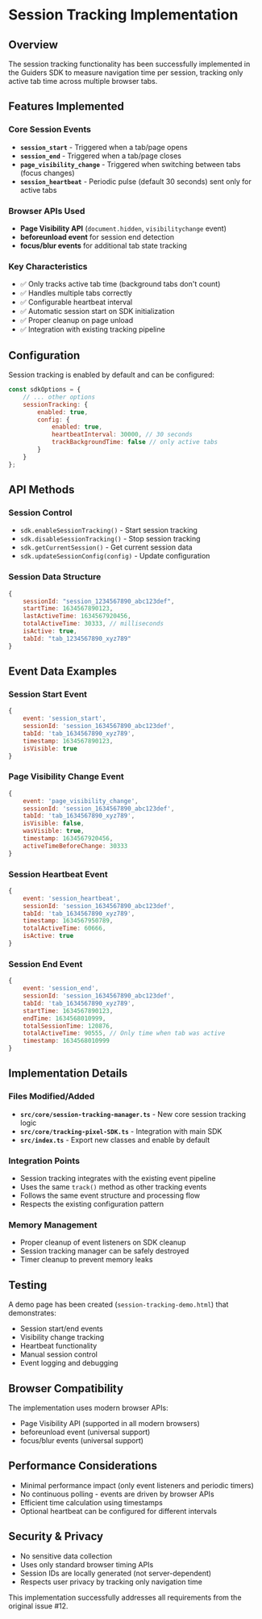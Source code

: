 # Session Tracking Implementation

## Overview

The session tracking functionality has been successfully implemented in the Guiders SDK to measure navigation time per session, tracking only active tab time across multiple browser tabs.

## Features Implemented

### Core Session Events
- **`session_start`** - Triggered when a tab/page opens
- **`session_end`** - Triggered when a tab/page closes
- **`page_visibility_change`** - Triggered when switching between tabs (focus changes)
- **`session_heartbeat`** - Periodic pulse (default 30 seconds) sent only for active tabs

### Browser APIs Used
- **Page Visibility API** (`document.hidden`, `visibilitychange` event)
- **beforeunload event** for session end detection
- **focus/blur events** for additional tab state tracking

### Key Characteristics
- ✅ Only tracks active tab time (background tabs don't count)
- ✅ Handles multiple tabs correctly
- ✅ Configurable heartbeat interval
- ✅ Automatic session start on SDK initialization
- ✅ Proper cleanup on page unload
- ✅ Integration with existing tracking pipeline

## Configuration

Session tracking is enabled by default and can be configured:

```javascript
const sdkOptions = {
    // ... other options
    sessionTracking: {
        enabled: true,
        config: {
            enabled: true,
            heartbeatInterval: 30000, // 30 seconds
            trackBackgroundTime: false // only active tabs
        }
    }
};
```

## API Methods

### Session Control
- `sdk.enableSessionTracking()` - Start session tracking
- `sdk.disableSessionTracking()` - Stop session tracking
- `sdk.getCurrentSession()` - Get current session data
- `sdk.updateSessionConfig(config)` - Update configuration

### Session Data Structure
```javascript
{
    sessionId: "session_1234567890_abc123def",
    startTime: 1634567890123,
    lastActiveTime: 1634567920456,
    totalActiveTime: 30333, // milliseconds
    isActive: true,
    tabId: "tab_1234567890_xyz789"
}
```

## Event Data Examples

### Session Start Event
```javascript
{
    event: 'session_start',
    sessionId: 'session_1634567890_abc123def',
    tabId: 'tab_1634567890_xyz789',
    timestamp: 1634567890123,
    isVisible: true
}
```

### Page Visibility Change Event
```javascript
{
    event: 'page_visibility_change',
    sessionId: 'session_1634567890_abc123def',
    tabId: 'tab_1634567890_xyz789',
    isVisible: false,
    wasVisible: true,
    timestamp: 1634567920456,
    activeTimeBeforeChange: 30333
}
```

### Session Heartbeat Event
```javascript
{
    event: 'session_heartbeat',
    sessionId: 'session_1634567890_abc123def',
    tabId: 'tab_1634567890_xyz789',
    timestamp: 1634567950789,
    totalActiveTime: 60666,
    isActive: true
}
```

### Session End Event
```javascript
{
    event: 'session_end',
    sessionId: 'session_1634567890_abc123def',
    tabId: 'tab_1634567890_xyz789',
    startTime: 1634567890123,
    endTime: 1634568010999,
    totalSessionTime: 120876,
    totalActiveTime: 90555, // Only time when tab was active
    timestamp: 1634568010999
}
```

## Implementation Details

### Files Modified/Added
- **`src/core/session-tracking-manager.ts`** - New core session tracking logic
- **`src/core/tracking-pixel-SDK.ts`** - Integration with main SDK
- **`src/index.ts`** - Export new classes and enable by default

### Integration Points
- Session tracking integrates with the existing event pipeline
- Uses the same `track()` method as other tracking events
- Follows the same event structure and processing flow
- Respects the existing configuration pattern

### Memory Management
- Proper cleanup of event listeners on SDK cleanup
- Session tracking manager can be safely destroyed
- Timer cleanup to prevent memory leaks

## Testing

A demo page has been created (`session-tracking-demo.html`) that demonstrates:
- Session start/end events
- Visibility change tracking
- Heartbeat functionality
- Manual session control
- Event logging and debugging

## Browser Compatibility

The implementation uses modern browser APIs:
- Page Visibility API (supported in all modern browsers)
- beforeunload event (universal support)
- focus/blur events (universal support)

## Performance Considerations

- Minimal performance impact (only event listeners and periodic timers)
- No continuous polling - events are driven by browser APIs
- Efficient time calculation using timestamps
- Optional heartbeat can be configured for different intervals

## Security & Privacy

- No sensitive data collection
- Uses only standard browser timing APIs
- Session IDs are locally generated (not server-dependent)
- Respects user privacy by tracking only navigation time

This implementation successfully addresses all requirements from the original issue #12.
